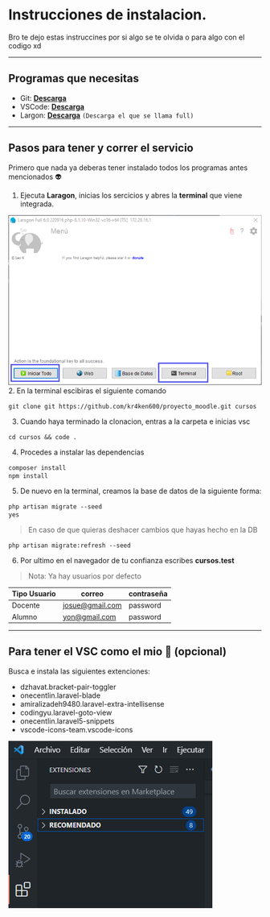 # Instrucciones de instalacion.
Bro te dejo estas instruccines por si algo se te olvida o para algo con el codigo xd

***
## Programas que necesitas
- Git: **[Descarga](https://git-scm.com/downloads)** 
- VSCode: **[Descarga](https://code.visualstudio.com/download)**
- Largon: **[Descarga](https://laragon.org/download/index.html)** ```(Descarga el que se llama full)```

***
## Pasos para tener y correr el servicio
Primero que nada ya deberas tener instalado todos los programas antes mencionados 👽
1. Ejecuta **Laragon**, inicias los sercicios y abres la **terminal** que viene integrada.

![Captura 1](/img/sc1.png)
2. En la terminal escibiras el siguiente comando
```
git clone git https://github.com/kr4ken600/proyecto_moodle.git cursos
```
3. Cuando haya terminado la clonacion, entras a la carpeta e inicias vsc
```
cd cursos && code .
```
4. Procedes a instalar las dependencias
```
composer install
npm install
```
5. De nuevo en la terminal, creamos la base de datos de la siguiente forma:
```
php artisan migrate --seed
yes
```
> En caso de que quieras deshacer cambios que hayas hecho en la DB
```
php artisan migrate:refresh --seed
```
6. Por ultimo en el navegador de tu confianza escribes **cursos.test**

>Nota: Ya hay usuarios por defecto

|Tipo Usuario|correo|contraseña|
|------------|------|----------|
|Docente|josue@gmail.com|password|
|Alumno|yon@gmail.com|password|

***
## Para tener el VSC como el mio 🤙 (opcional)
Busca e instala las siguientes extenciones:
* dzhavat.bracket-pair-toggler
* onecentlin.laravel-blade
* amiralizadeh9480.laravel-extra-intellisense
* codingyu.laravel-goto-view
* onecentlin.laravel5-snippets
* vscode-icons-team.vscode-icons

![Captura 2](/img/sc2.png)